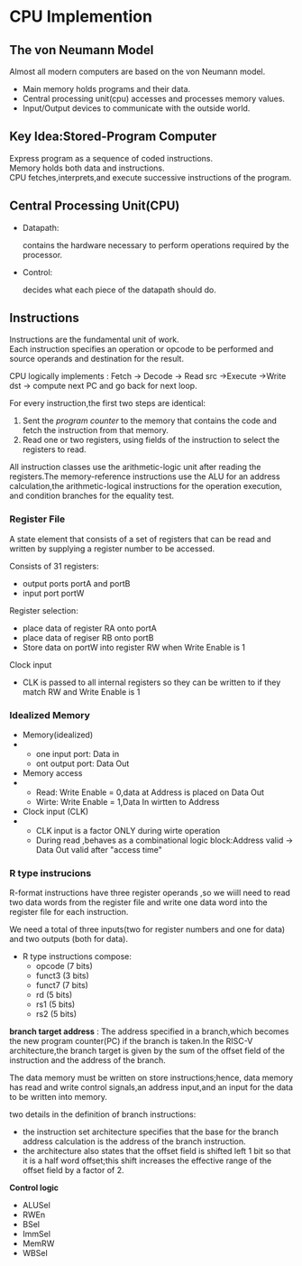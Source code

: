 # CPU Implemention

## The von Neumann Model

Almost all modern computers are based on the von Neumann model.

* Main memory holds programs and their data.
* Central processing unit(cpu) accesses and processes memory values.
* Input/Output devices to communicate with the outside world.

## Key Idea:Stored-Program Computer

Express program as a sequence of coded instructions.  
Memory holds both data and instructions.  
CPU fetches,interprets,and execute successive instructions of the program.  

## Central Processing Unit(CPU)

* Datapath:

    contains the hardware necessary to perform operations required by the processor.  

* Control:

    decides what each piece of the datapath should do.

## Instructions

Instructions are the fundamental unit of work.  
Each instruction specifies an operation or opcode to be performed and source operands and destination for the result.  

CPU logically implements : Fetch -> Decode -> Read src ->Execute ->Write dst -> compute next PC and go back for next loop.  

For every instruction,the first two steps are identical:

1. Sent the *program counter* to the memory that contains the code and fetch the instruction from that memory.
2. Read one or two registers, using fields of the instruction to select the registers to read.

All instruction classes use the arithmetic-logic unit after reading the registers.The memory-reference instructions use the ALU for an address calculation,the arithmetic-logical instructions for the operation execution, and condition branches for the equality test.

### Register File

A state element that consists of a set of registers that can be read and written by supplying a register number to be accessed.

Consists of 31 registers:

* output ports portA and portB
* input port portW

Register selection:

- place data of register RA onto portA
- place data of regiser RB onto portB
- Store data on portW into register RW when Write Enable is 1

Clock input

* CLK is passed to all internal registers so they can be written to if they match RW and Write Enable is 1

### Idealized Memory

* Memory(idealized) 
* * one input port: Data in
  * ont output port: Data Out
* Memory access
* * Read: Write Enable = 0,data at Address is placed on Data Out
  * Wirte: Write Enable = 1,Data In wirtten to Address
* Clock input (CLK)
* * CLK input is a factor ONLY during wirte operation
  * During read ,behaves as a combinational logic block:Address valid -> Data Out valid after "access time"

### R type instrucions

R-format instructions have three register operands ,so we wiill need to read two data words from the register file and write one data word into the register file for each instruction.

We need a total of three inputs(two for register numbers and one for data) and two outputs (both for data).

* R type instructions compose:
  * opcode (7 bits)
  * funct3 (3 bits)
  * funct7 (7 bits)
  * rd (5 bits)
  * rs1 (5 bits)
  * rs2 (5 bits)

**branch target address** : The address specified in a branch,which becomes the new program counter(PC) if the branch is taken.In the RISC-V architecture,the branch target is given by the sum of the offset field of the instruction and the address of the branch.

The data memory must be written on store instructions;hence, data memory has read and write control signals,an address input,and an input for the data to be written into memory.

two details in the definition of branch instructions:

* the instruction set architecture specifies that the base for the branch address calculation is the address of the branch instruction.
* the architecture also states that the offset field is shifted left 1 bit so that it is a half word offset;this shift increases the effective range of the offset field by a factor of 2.

**Control logic** 

* ALUSel
* RWEn
* BSel
* ImmSel
* MemRW
* WBSel